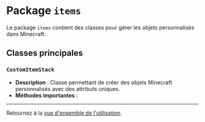 # Package `items`

Le package `items` contient des classes pour gérer les objets personnalisés dans Minecraft.

## Classes principales

### `CustomItemStack`

- **Description** : Classe permettant de créer des objets Minecraft personnalisés avec des attributs uniques.
- **Méthodes importantes** :

---
Retournez à la [vue d'ensemble de l'utilisation](../usage/overview.md).
